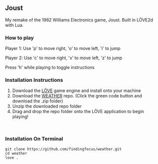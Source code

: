 ## Joust

My remake of the 1982 Williams Electronics game, Joust. Built in LÖVE2d with Lua.
<br>

### **How to play**
Player 1: Use 'p' to move right, 'o' to move left, 'i' to jump

Player 2: Use 'c' to move right, 'x' to move left, 'z' to jump

Press 'h' while playing to toggle instructions

### **Installation Instructions**

1.    Download the [LÖVE](https://love2d.org/) game engine and install onto your machine
2.    Download the [WEATHER](https://github.com/findingfocus/joust) repo. (Click the green code button and download the .zip folder)
3.    Unzip the downloaded repo folder
4.    Drag and drop the repo folder onto the LÖVE application to begin playing!
<br>

### Installation On Terminal
```
git clone https://github.com/findingfocus/weather.git
cd weather
love .
```
